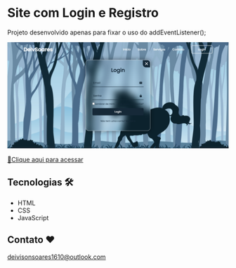 # Site com Login e Registro
 Projeto desenvolvido apenas para fixar o uso do addEventListener();

 ![preview](./.github/preview.png)

 [🔗Clique aqui para acessar](https://deivsoares.github.io/website-w-login/)

 ## Tecnologias 🛠

 - HTML
 - CSS
 - JavaScript

 ## Contato ❤

 deivisonsoares1610@outlook.com